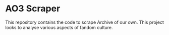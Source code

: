 # AO3 Scraper
This repository contains the code to scrape Archive of our own. This project looks to analyse various aspects of fandom culture.